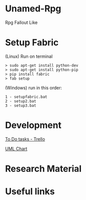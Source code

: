 # Unamed-Rpg
Rpg Fallout Like

# Setup Fabric 
(Linux)
Run on terminal
``` 
> sudo apt-get install python-dev
> sudo apt-get install python-pip
> pip install fabric
> fab setup
``` 
(Windows)
  run in this order:
``` 
1 - setupfabric.bat
2 - setup2.bat 
3 - setup3.bat
``` 

# Development
<a href="https://trello.com/b/gD8iwWxM/fallout-rpg">To Do tasks - Trello</a>

<a href="https://drive.draw.io/#G0B7OkbHEzNbIdYnZSZVNfRzV0UmM">UML Chart</a> 


# Research Material


# Useful links



